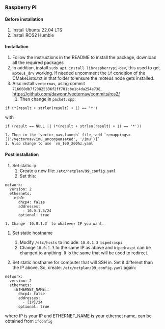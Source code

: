 ### Raspberry Pi

#### Before installation
1. Install Ubuntu 22.04 LTS
1. Install ROS2 Humble

#### Installation
1. Follow the instructions in the README to install the package, download all the required packages
1. In addition, install `sudo apt install libraspberrypi-dev`, this used to get `moteus_drv` working. If needed uncomment the `if` condition of the CMakeLists.txt in that folder to ensure the moteus node gets installed.
1. Also install `vectornav`, using commit `716660db7f20825336f2ff701cbe1c4da254e738`, https://github.com/dawonn/vectornav/commits/ros2/
    1. Then change in `packet.cpp`:
```
if (*(result + strlen(result) + 1) == '*')
```
with
```
if (result == NULL || (*(result + strlen(result) + 1) == '*'))
```
    1. Then in the `vector_nav.launch` file, add `remappings=[('/vectornav/imu_uncompensated', '/imu')]`
    1. Also change to use `vn_100_200hz.yaml`
<!-- 1. (optional?) Install `https://github.com/ANYbotics/grid_map`, use commit `74333f037cfce321248dfa7b954a815d4f67d79d` in the ros2 branch
1. (this is old) https://github.com/KumarRobotics/imu_vn_100/tree/dashing -->


#### Post installation
1. Set static ip
    1. Create a new file: `/etc/netplan/99_config.yaml`
    1. Set this:
```
network:
  version: 2
  ethernets:
    eth0:
      dhcp4: false
      addresses:
        - 10.0.1.3/24
      optional: true
```
    1. Change `10.0.1.3` to whatever IP you want.
1. Set static hostname
    1. Modify `/etc/hosts` to include: `10.0.1.3 bipedraspi`
    1. Change `10.0.1.3` to the same IP as above and `bipedraspi` can be changed to anything. It is the same that will be used to redirect.

1. Set static hostname for computer that will SSH in. Set it different than the IP above. So, create: `/etc/netplan/99_config.yaml` again:
```
network:
  version: 2
  ethernets:
    [ETHERNET_NAME]:
      dhcp4: false
      addresses:
        - [IP]/24
      optional: true
```
where IP is your IP and ETHERNET_NAME is your ethernet name, can be obtained from `ifconfig`


